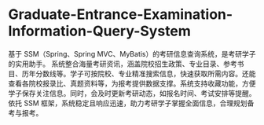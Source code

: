 # Graduate-Entrance-Examination-Information-Query-System
基于 SSM（Spring、Spring MVC、MyBatis）的考研信息查询系统，是考研学子的实用助手。  系统整合海量考研资讯，涵盖院校招生政策、专业目录、参考书目、历年分数线等。学子可按院校、专业精准搜索信息，快速获取所需内容。还能查看各院校报录比、真题资料等，为报考提供数据支撑。系统支持收藏功能，方便学子保存关注信息。同时，会及时更新考研动态，如报名时间、考试安排等提醒。依托 SSM 框架，系统稳定且响应迅速，助力考研学子掌握全面信息，合理规划备考与报考。 
